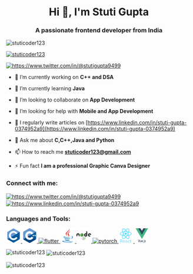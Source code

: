 <h1 align="center">Hi 👋, I'm Stuti Gupta</h1>
<h3 align="center">A passionate frontend developer from India</h3>

<p align="left"> <img src="https://komarev.com/ghpvc/?username=stuticoder123&label=Profile%20views&color=0e75b6&style=flat" alt="stuticoder123" /> </p>

<p align="left"> <a href="https://github.com/ryo-ma/github-profile-trophy"><img src="https://github-profile-trophy.vercel.app/?username=stuticoder123" alt="stuticoder123" /></a> </p>

<p align="left"> <a href="https://twitter.com/https://www.twitter.com/in/@stutigupta9499" target="blank"><img src="https://img.shields.io/twitter/follow/https://www.twitter.com/in/@stutigupta9499?logo=twitter&style=for-the-badge" alt="https://www.twitter.com/in/@stutigupta9499" /></a> </p>

- 🔭 I’m currently working on **C++ and DSA**

- 🌱 I’m currently learning **Java**

- 👯 I’m looking to collaborate on **App Development**

- 🤝 I’m looking for help with **Mobile and App Development**

- 📝 I regularly write articles on [https://www.linkedin.com/in/stuti-gupta-0374952a9](https://www.linkedin.com/in/stuti-gupta-0374952a9)

- 💬 Ask me about **C,C++,Java and Python**

- 📫 How to reach me **stuticoder123@gmail.com**

- ⚡ Fun fact **I am a professional Graphic Canva Designer**

<h3 align="left">Connect with me:</h3>
<p align="left">
<a href="https://twitter.com/https://www.twitter.com/in/@stutigupta9499" target="blank"><img align="center" src="https://raw.githubusercontent.com/rahuldkjain/github-profile-readme-generator/master/src/images/icons/Social/twitter.svg" alt="https://www.twitter.com/in/@stutigupta9499" height="30" width="40" /></a>
<a href="https://linkedin.com/in/https://www.linkedin.com/in/stuti-gupta-0374952a9" target="blank"><img align="center" src="https://raw.githubusercontent.com/rahuldkjain/github-profile-readme-generator/master/src/images/icons/Social/linked-in-alt.svg" alt="https://www.linkedin.com/in/stuti-gupta-0374952a9" height="30" width="40" /></a>
</p>

<h3 align="left">Languages and Tools:</h3>
<p align="left"> <a href="https://www.cprogramming.com/" target="_blank" rel="noreferrer"> <img src="https://raw.githubusercontent.com/devicons/devicon/master/icons/c/c-original.svg" alt="c" width="40" height="40"/> </a> <a href="https://www.w3schools.com/cpp/" target="_blank" rel="noreferrer"> <img src="https://raw.githubusercontent.com/devicons/devicon/master/icons/cplusplus/cplusplus-original.svg" alt="cplusplus" width="40" height="40"/> </a> <a href="https://flutter.dev" target="_blank" rel="noreferrer"> <img src="https://www.vectorlogo.zone/logos/flutterio/flutterio-icon.svg" alt="flutter" width="40" height="40"/> </a> <a href="https://www.java.com" target="_blank" rel="noreferrer"> <img src="https://raw.githubusercontent.com/devicons/devicon/master/icons/java/java-original.svg" alt="java" width="40" height="40"/> </a> <a href="https://nodejs.org" target="_blank" rel="noreferrer"> <img src="https://raw.githubusercontent.com/devicons/devicon/master/icons/nodejs/nodejs-original-wordmark.svg" alt="nodejs" width="40" height="40"/> </a> <a href="https://pytorch.org/" target="_blank" rel="noreferrer"> <img src="https://www.vectorlogo.zone/logos/pytorch/pytorch-icon.svg" alt="pytorch" width="40" height="40"/> </a> <a href="https://reactjs.org/" target="_blank" rel="noreferrer"> <img src="https://raw.githubusercontent.com/devicons/devicon/master/icons/react/react-original-wordmark.svg" alt="react" width="40" height="40"/> </a> <a href="https://vuejs.org/" target="_blank" rel="noreferrer"> <img src="https://raw.githubusercontent.com/devicons/devicon/master/icons/vuejs/vuejs-original-wordmark.svg" alt="vuejs" width="40" height="40"/> </a> </p>

<p><img align="left" src="https://github-readme-stats.vercel.app/api/top-langs?username=stuticoder123&show_icons=true&locale=en&layout=compact" alt="stuticoder123" /></p>

<p>&nbsp;<img align="center" src="https://github-readme-stats.vercel.app/api?username=stuticoder123&show_icons=true&locale=en" alt="stuticoder123" /></p>

<p><img align="center" src="https://github-readme-streak-stats.herokuapp.com/?user=stuticoder123&" alt="stuticoder123" /></p>
